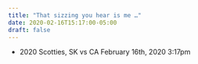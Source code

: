 ```yaml
---
title: "That sizzing you hear is me …"
date: 2020-02-16T15:17:00-05:00
draft: false
---
```

- 2020 Scotties, SK vs CA February 16th, 2020 3:17pm